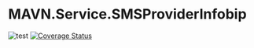 # MAVN.Service.SMSProviderInfobip

![test](https://github.com/OpenMAVN/MAVN.Service.SMSProviderInfobip/workflows/test/badge.svg)
[![Coverage Status](https://coveralls.io/repos/github/OpenMAVN/MAVN.Service.SMSProviderInfobip/badge.svg?branch=master)](https://coveralls.io/github/OpenMAVN/MAVN.Service.SMSProviderInfobip?branch=master)
